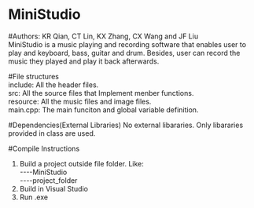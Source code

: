 # MiniStudio
#Authors: KR Qian, CT Lin, KX Zhang, CX Wang and JF Liu  
MiniStudio is a music playing and recording software that enables user to play and keyboard, bass, guitar and drum. Besides, user can record the music they played and play it back afterwards.

#File structures  
include: All the header files.  
src: All the source files that Implement menber functions.  
resource: All the music files and image files.  
main.cpp: The main funciton and global variable definition.  

#Dependencies(External Libraries)
No external libararies. Only libararies provided in class are used.

#Compile Instructions 
1. Build a project outside file folder. Like:  
----MiniStudio  
----project_folder  
2. Build in Visual Studio
3. Run .exe
